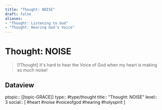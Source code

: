 ```yaml
---
title: "Thought: NOISE"
draft: false
aliases:
- "Thought: Listening to God"
- "Thought: Hearing God's Voice"
---
```

# Thought: NOISE
> [!Thought]
> It's hard to hear the Voice of God when my heart is making so much noise!

## Dataview
ptopic:: [[topic-GRACE]]
type:: #type/thought
title:: "Thought: NOISE"
level:: 3
social:: [ #heart #noise #voiceofgod #hearing #holyspirit ]